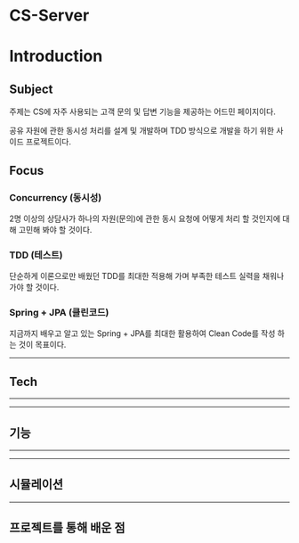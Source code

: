 # CS-Server

# Introduction

## Subject
주제는 CS에 자주 사용되는 고객 문의 및 답변 기능을 제공하는 어드민 페이지이다.

공유 자원에 관한 동시성 처리를 설계 및 개발하며 TDD 방식으로 개발을 하기 위한 사이드 프로젝트이다.

## Focus

### Concurrency (동시성)
2명 이상의 상담사가 하나의 자원(문의)에 관한 동시 요청에 어떻게 처리 할 것인지에 대해 고민해 봐야 할 것이다. 

### TDD (테스트)
단순하게 이론으로만 배웠던 TDD를 최대한 적용해 가며 부족한 테스트 실력을 채워나가야 할 것이다.

### Spring + JPA (클린코드)
지금까지 배우고 알고 있는 Spring + JPA를 최대한 활용하여 Clean Code를 작성 하는 것이 목표이다.

***

## Tech


*** 

***


## 기능



***


***

## 시뮬레이션


***

## 프로젝트를 통해 배운 점
